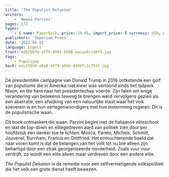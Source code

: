 ```yaml
---
title: 'The Populist Delusion'
writers:
    - 'Neema Parvini'
pages: 172
types:
    - { name: Paperback, price: 19.95, import_price: { currency: USD, amount: 18.7 }, isbn: 978-1-922602-44-2 }
publishers: 'Imperium Press'
date: '2022-04-15'
language: Engels
front: edbf8b7d-a776-4094-b588-eacaa0cc40f3.jpg
tags:
    - Populisme
back: edc2f050-a6a8-4974-a6bb-4dd9fc1c753f.jpg
---
```


De presidentiële campagne van Donald Trump in 2016 ontketende een golf van populisme die in Amerika niet meer was vertoond sinds het tijdperk Nixon, en die hem naar het presidentschap voerde. Zijn falen om enige verandering van betekenis teweeg te brengen werd vervolgens gezien als een aberratie, een afwijking van een natuurlijke staat waar het volk soeverein is en hun vertegenwoordigers met hun instemming regeren. Dit is de populistische waan.

Dit boek ontmaskert die waan. Parvini begint met de Italiaanse eliteschool en laat de top-down en elitegedreven aard van politiek zien door per hoofdstuk een denker toe te lichten: Mosca, Pareto, Michels, Schmitt, Jouvenel, Burnham, Francis en Gottfried. Het ontnuchterende beeld dat naar voren komt is dat de belangen van het volk tot nu toe alleen zijn behartigd door een strak georganiseerde minderheid. Zoals vuur vuur verdrijft, zo wordt een elite alleen maar verdreven door een andere elite.

*The Populist Delusion* is de remedie voor een zelfvernietigende volkspolitiek die het volk een grote dienst heeft bewezen.
